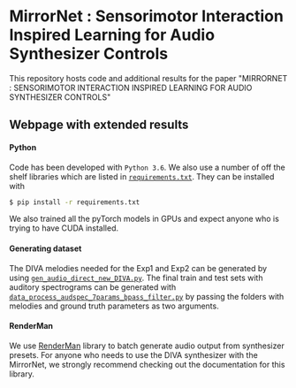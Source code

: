 # MirrorNet : Sensorimotor Interaction Inspired Learning for Audio Synthesizer Controls

This repository hosts code and additional results for the paper "MIRRORNET : SENSORIMOTOR INTERACTION INSPIRED LEARNING FOR AUDIO SYNTHESIZER CONTROLS"

## Webpage with extended results

#### Python

Code has been developed with `Python 3.6`. We also use a number of off the shelf libraries which are listed in [`requirements.txt`](requirements.txt). They can be installed with

```bash
$ pip install -r requirements.txt
```

We also trained all the pyTorch models in GPUs and expect anyone who is trying to have CUDA installed. 

#### Generating dataset

The DIVA melodies needed for the Exp1 and Exp2 can be generated by using [`gen_audio_direct_new_DIVA.py`](gen_audio_direct_new_DIVA.py). The final train and test sets with auditory spectrograms can be generated with [`data_process_audspec_7params_bpass_filter.py`](data_process_audspec_7params_bpass_filter.py) by passing the folders with melodies and ground truth parameters as two arguments. 

#### RenderMan

We use [RenderMan](https://github.com/fedden/RenderMan) library to batch generate audio output from synthesizer presets. For anyone who needs to use the DIVA synthesizer with the MirrorNet, we strongly recommend checking out the documentation for this library. 

